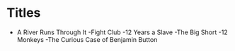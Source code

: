 # Titles

- A River Runs Through It
-Fight Club
-12 Years a Slave
-The Big Short
-12 Monkeys
-The Curious Case of Benjamin Button
